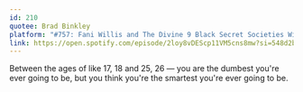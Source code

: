 ```yaml
---
id: 210
quotee: Brad Binkley
platform: "#757: Fani Willis and The Divine 9 Black Secret Societies With Brad Binkley, Tin Foil Hat With Sam Tripoli"
link: https://open.spotify.com/episode/2loy8vDEScp11VM5cns8mw?si=548d2b0e1d2a4141
---
```

Between the ages of like 17, 18 and 25, 26 &mdash; you are the dumbest you're ever going to be, but you think you're the smartest you're ever going to be.